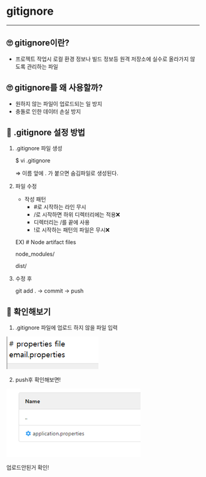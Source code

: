 # gitignore

---

## 🙄 gitignore이란?

- 프로젝트 작업시 로컬 환경 정보나 빌드 정보등 원격 저장소에 실수로 올라가지 않도록 관리하는 파일



## 🙄 gitignore를 왜 사용할까?

- 원하지 않는 파일이 업로드되는 일 방지
- 충돌로 인한 데이터 손실 방지



## 📔 .gitignore 설정 방법

1. .gitignore 파일 생성

    $ vi .gitignore

    ⇒ 이름 앞에 . 가 붙으면 숨김파일로 생성된다.

    

2. 파일 수정
    - 작성 패턴
        - #로 시작하는 라인 무시
        - /로 시작하면 하위 디렉터리에는 적용❌
        - 디렉터리는 /를 끝에 사용
        - !로 시작하는 패턴의 파일은 무시❌

    EX) # Node artifact files

     node_modules/

     dist/

    
    
3. 수정 후

    git add . → commit → push



## 🏁 확인해보기

1.  .gitignore 파일에 업로드 하지 않을 파일 입력

![stun](/res/gitignore.png)



2. push후 확인해보면!

![stun](res/check.png)

업로드안된거 확인!